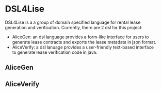 # DSL4Lise
DSL4Lise is a a group of domain specified language for rental lease generation and verification. 
Currently, there are 2 dsl for this project: 
- AliceGen: an dsl language provides a form-like interface for users to generate lease contracts and exports the lease metadata in json format. 
- AliceVerify: a dsl lanuage provides a user-friendly text-based interface to generate lease verification code in java. 

## AliceGen 

## AliceVerify
